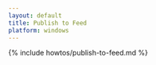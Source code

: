 ```yaml
---
layout: default
title: Publish to Feed
platform: windows
---
```


{% include howtos/publish-to-feed.md %}